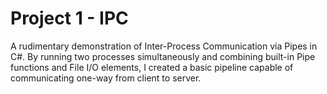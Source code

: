 # Project 1 - IPC

A rudimentary demonstration of Inter-Process Communication via Pipes in C#. By running two processes simultaneously and combining built-in Pipe functions and File I/O elements, I created a basic pipeline capable of communicating one-way from client to server.
